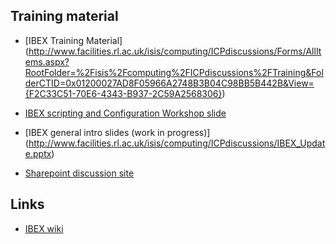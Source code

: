 ## Training material

- [IBEX Training Material] (http://www.facilities.rl.ac.uk/isis/computing/ICPdiscussions/Forms/AllItems.aspx?RootFolder=%2Fisis%2Fcomputing%2FICPdiscussions%2FTraining&FolderCTID=0x01200027AD8F05966A2748B3B04C98BB5B442B&View={F2C33C51-70E6-4343-B937-2C59A2568306})

- [IBEX scripting and Configuration Workshop slide](http://www.facilities.rl.ac.uk/isis/computing/ICPdiscussions/IBEX%20Scripting%20and%20Configurations%20Workshop.pptx)

- [IBEX general intro slides (work in progress)]
(http://www.facilities.rl.ac.uk/isis/computing/ICPdiscussions/IBEX_Update.pptx)

- [Sharepoint discussion site](http://www.facilities.rl.ac.uk/isis/computing/ICPdiscussions)

## Links

- [IBEX wiki](https://github.com/ISISComputingGroup/IBEX/wiki)